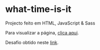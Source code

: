 # what-time-is-it

Projecto feito em HTML, JavaScript & Sass

Para visualizar a página, [clica aqui](https://joelaugusto.github.io/what-time-is-it/).

Desafio obtido neste [link](https://www.frontendmentor.io/challenges/launch-countdown-timer-N0XkGfyz-).

